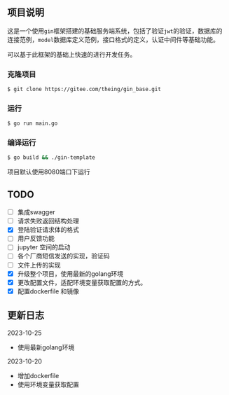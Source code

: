 ## 项目说明
这是一个使用`gin`框架搭建的基础服务端系统，包括了验证`jwt`的验证，数据库的连接范例，`model`数据库定义范例，接口格式的定义，认证中间件等基础功能。

可以基于此框架的基础上快速的进行开发任务。

### 克隆项目

```bash
$ git clone https://gitee.com/theing/gin_base.git
```

### 运行

```bash
$ go run main.go
```

### 编译运行

```bash
$ go build && ./gin-template
```

项目默认使用8080端口下运行

TODO
---
- [ ] 集成swagger
- [ ] 请求失败返回结构处理
- [X] 登陆验证请求体的格式
- [ ] 用户反馈功能
- [ ] jupyter 空间的启动
- [ ] 各个厂商短信发送的实现，验证码
- [ ] 文件上传的实现
- [x] 升级整个项目，使用最新的golang环境
- [x] 更改配置文件，适配环境变量获取配置的方式。
- [x] 配置dockerfile 和镜像

更新日志
---
2023-10-25
- 使用最新golang环境

2023-10-20
- 增加dockerfile
- 使用环境变量获取配置
